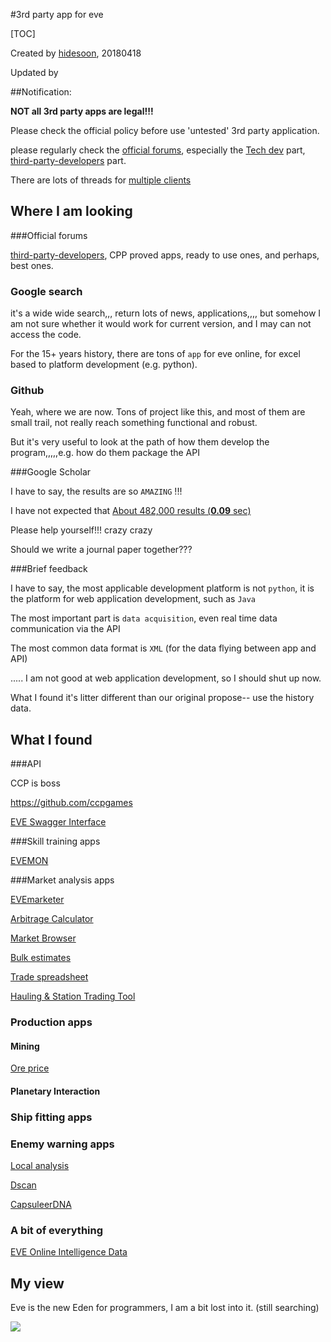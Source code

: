 #3rd party app for eve

[TOC]

Created by [hidesoon](https://github.com/hidesoon), 20180418

Updated by 

##Notification:

**NOT all 3rd party apps are legal!!!**

Please check the official policy before use 'untested'  3rd party application.

please regularly check the [official forums](https://forums.eveonline.com/), especially the [Tech dev](https://forums.eveonline.com/c/technology-research) part, [third-party-developers](https://forums.eveonline.com/c/technology-research/third-party-developers) part.

There are lots of threads for [multiple clients](https://forums.eveonline.com/c/technology-research/eve-launcher)



## Where I am looking

###Official forums

 [third-party-developers](https://forums.eveonline.com/c/technology-research/third-party-developers), CPP proved apps, ready to use ones, and perhaps, best ones.

### Google search

it's a wide wide search,,, return lots of news, applications,,,, but somehow I am not sure whether it would work for current version, and I may can not access the code.

For the 15+ years history, there are tons of `app` for eve online, for excel based to platform development (e.g. python).

### Github

Yeah, where we are now. Tons of project like this, and most of them are small trail, not really reach something functional and robust. 

But it's very useful to look at the path of how them develop the program,,,,,e.g. how do them package the API

###Google Scholar

I have to say, the results are so `AMAZING` !!!

I have not expected that [About 482,000 results (**0.09** sec)](https://scholar.google.co.uk/scholar?hl=en&as_sdt=0%2C5&q=eve+online&btnG=)

Please help yourself!!! crazy crazy

Should we write a journal paper together???

###Brief feedback 

I have to say, the most applicable development platform is not `python`, it is the platform for web application development, such as `Java`

The most important part is  `data acquisition`, even real time data communication via the API 

The most common data format is `XML` (for the data flying between app and API)

 ..... I am not good at web application development, so I should shut up now.

What I found it's litter different than our original propose-- use the history data. 

## What I found

###API

CCP is boss

https://github.com/ccpgames

[EVE Swagger Interface](https://esi.tech.ccp.is/ui/)

###Skill training apps

[EVEMON](https://github.com/evemondevteam/evemon)

###Market analysis apps

[EVEmarketer](https://evemarketer.com/)

[Arbitrage Calculator](https://www.evedata.org/arbitrageCalculator)

[Market Browser](https://www.evedata.org/marketBrowser)

[Bulk estimates](http://evepraisal.com/)

[Trade spreadsheet](https://forums.eveonline.com/t/moneybag-free-service-free-trade-spreadsheet-moneybag/46376)

[Hauling & Station Trading Tool](https://evetrade.space/)
### Production apps

#### Mining

[Ore price](https://ore.cerlestes.de/ore)

#### Planetary Interaction


### Ship fitting apps

### Enemy warning apps

[Local analysis](https://www.evedata.org/localIntel)

[Dscan](https://dscan.me/)

[CapsuleerDNA](https://dscan.me/dna/)

### A bit of everything

 [EVE Online Intelligence Data](https://www.evedata.org/)

## My view

Eve is the new Eden for programmers, I am a bit lost into it. (still searching)







![](https://i.ytimg.com/vi/9TEGk_Viwx4/maxresdefault.jpg)